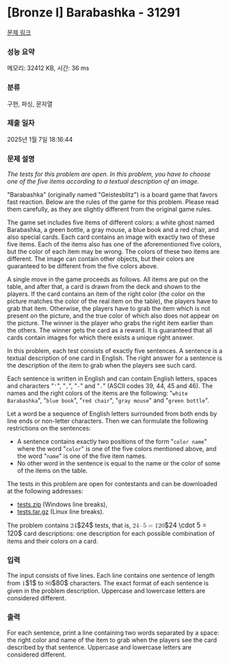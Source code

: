 # [Bronze I] Barabashka - 31291 

[문제 링크](https://www.acmicpc.net/problem/31291) 

### 성능 요약

메모리: 32412 KB, 시간: 36 ms

### 분류

구현, 파싱, 문자열

### 제출 일자

2025년 1월 7일 18:16:44

### 문제 설명

<p><em>The tests for this problem are open. In this problem, you have to choose one of the five items according to a textual description of an image.</em></p>

<p>"Barabashka" (originally named "Geistesblitz") is a board game that favors fast reaction. Below are the rules of the game for this problem. Please read them carefully, as they are slightly different from the original game rules.</p>

<p>The game set includes five items of different colors: a white ghost named Barabashka, a green bottle, a gray mouse, a blue book and a red chair, and also special cards. Each card contains an image with exactly two of these five items. Each of the items also has one of the aforementioned five colors, but the color of each item may be wrong. The colors of these two items are different. The image can contain other objects, but their colors are guaranteed to be different from the five colors above.</p>

<p>A single move in the game proceeds as follows. All items are put on the table, and after that, a card is drawn from the deck and shown to the players. If the card contains an item of the right color (the color on the picture matches the color of the real item on the table), the players have to grab that item. Otherwise, the players have to grab the item which is not present on the picture, and the true color of which also does not appear on the picture. The winner is the player who grabs the right item earlier than the others. The winner gets the card as a reward. It is guaranteed that all cards contain images for which there exists a unique right answer.</p>

<p>In this problem, each test consists of exactly five sentences. A sentence is a textual description of one card in English. The right answer for a sentence is the description of the item to grab when the players see such card.</p>

<p>Each sentence is written in English and can contain English letters, spaces and characters "<code>'</code>", "<code>,</code>", "<code>-</code>" and "<code>.</code>" (ASCII codes 39, 44, 45 and 46). The names and the right colors of the items are the following: "<code>white Barabashka</code>", "<code>blue book</code>", "<code>red chair</code>", "<code>gray mouse</code>" and "<code>green bottle</code>".</p>

<p>Let a word be a sequence of English letters surrounded from both ends by line ends or non-letter characters. Then we can formulate the following restrictions on the sentences:</p>

<ul>
	<li>A sentence contains exactly two positions of the form "<code>color name</code>" where the word "<code>color</code>" is one of the five colors mentioned above, and the word "<code>name</code>" is one of the five item names.</li>
	<li>No other word in the sentence is equal to the name or the color of some of the items on the table.</li>
</ul>

<p>The tests in this problem are open for contestants and can be downloaded at the following addresses:</p>

<ul>
	<li><a href="https://upload.acmicpc.net/a8853ad9-923b-4311-a272-8bf861652499/">tests.zip</a> (Windows line breaks),</li>
	<li><a href="https://upload.acmicpc.net/a7dd5f43-5e6c-49bf-9284-7d629d5fea38/">tests.tar.gz</a> (Linux line breaks).</li>
</ul>

<p>The problem contains <mjx-container class="MathJax" jax="CHTML" style="font-size: 109%; position: relative;"><mjx-math class="MJX-TEX" aria-hidden="true"><mjx-mn class="mjx-n"><mjx-c class="mjx-c32"></mjx-c><mjx-c class="mjx-c34"></mjx-c></mjx-mn></mjx-math><mjx-assistive-mml unselectable="on" display="inline"><math xmlns="http://www.w3.org/1998/Math/MathML"><mn>24</mn></math></mjx-assistive-mml><span aria-hidden="true" class="no-mathjax mjx-copytext">$24$</span></mjx-container> tests, that is, <mjx-container class="MathJax" jax="CHTML" style="font-size: 109%; position: relative;"><mjx-math class="MJX-TEX" aria-hidden="true"><mjx-mn class="mjx-n"><mjx-c class="mjx-c32"></mjx-c><mjx-c class="mjx-c34"></mjx-c></mjx-mn><mjx-mo class="mjx-n" space="3"><mjx-c class="mjx-c22C5"></mjx-c></mjx-mo><mjx-mn class="mjx-n" space="3"><mjx-c class="mjx-c35"></mjx-c></mjx-mn><mjx-mo class="mjx-n" space="4"><mjx-c class="mjx-c3D"></mjx-c></mjx-mo><mjx-mn class="mjx-n" space="4"><mjx-c class="mjx-c31"></mjx-c><mjx-c class="mjx-c32"></mjx-c><mjx-c class="mjx-c30"></mjx-c></mjx-mn></mjx-math><mjx-assistive-mml unselectable="on" display="inline"><math xmlns="http://www.w3.org/1998/Math/MathML"><mn>24</mn><mo>⋅</mo><mn>5</mn><mo>=</mo><mn>120</mn></math></mjx-assistive-mml><span aria-hidden="true" class="no-mathjax mjx-copytext">$24 \cdot 5 = 120$</span></mjx-container> card descriptions: one description for each possible combination of items and their colors on a card.</p>

### 입력 

 <p>The input consists of five lines. Each line contains one sentence of length from <mjx-container class="MathJax" jax="CHTML" style="font-size: 109%; position: relative;"><mjx-math class="MJX-TEX" aria-hidden="true"><mjx-mn class="mjx-n"><mjx-c class="mjx-c31"></mjx-c></mjx-mn></mjx-math><mjx-assistive-mml unselectable="on" display="inline"><math xmlns="http://www.w3.org/1998/Math/MathML"><mn>1</mn></math></mjx-assistive-mml><span aria-hidden="true" class="no-mathjax mjx-copytext">$1$</span></mjx-container> to <mjx-container class="MathJax" jax="CHTML" style="font-size: 109%; position: relative;"><mjx-math class="MJX-TEX" aria-hidden="true"><mjx-mn class="mjx-n"><mjx-c class="mjx-c38"></mjx-c><mjx-c class="mjx-c30"></mjx-c></mjx-mn></mjx-math><mjx-assistive-mml unselectable="on" display="inline"><math xmlns="http://www.w3.org/1998/Math/MathML"><mn>80</mn></math></mjx-assistive-mml><span aria-hidden="true" class="no-mathjax mjx-copytext">$80$</span></mjx-container> characters. The exact format of each sentence is given in the problem description. Uppercase and lowercase letters are considered different.</p>

### 출력 

 <p>For each sentence, print a line containing two words separated by a space: the right color and name of the item to grab when the players see the card described by that sentence. Uppercase and lowercase letters are considered different.</p>

